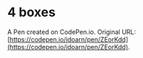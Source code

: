 # 4 boxes

A Pen created on CodePen.io. Original URL: [https://codepen.io/idoarn/pen/ZEorKdd](https://codepen.io/idoarn/pen/ZEorKdd).

